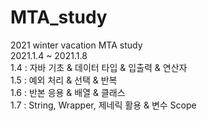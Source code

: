 # MTA_study
2021 winter vacation MTA study<br>
2021.1.4 ~ 2021.1.8<br>
1.4 : 자바 기초 & 데이터 타입 & 입출력 & 연산자<br>
1.5 : 예외 처리 & 선택 & 반복<br>
1.6 : 반본 응용 & 배열 & 클래스<br>
1.7 : String, Wrapper, 제네릭 활용 & 변수 Scope
